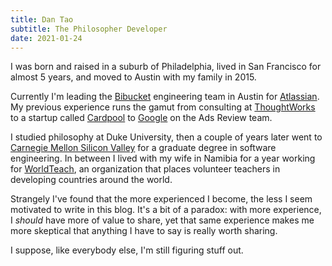 ```yaml
---
title: Dan Tao
subtitle: The Philosopher Developer
date: 2021-01-24
---
```


I was born and raised in a suburb of Philadelphia, lived in San Francisco for almost 5 years, and moved to Austin with my family in 2015.

Currently I'm leading the [Bibucket][1] engineering team in Austin for [Atlassian][2]. My previous experience runs the gamut from consulting at [ThoughtWorks][3] to a startup called [Cardpool][4] to [Google][5] on the Ads Review team.

I studied philosophy at Duke University, then a couple of years later went to [Carnegie Mellon Silicon Valley][6] for a graduate degree in software engineering. In between I lived with my wife in Namibia for a year working for [WorldTeach][7], an organization that places volunteer teachers in developing countries around the world.

Strangely I've found that the more experienced I become, the less I seem motivated to write in this blog. It's a bit of a paradox: with more experience, I *should* have more of value to share, yet that same experience makes me more skeptical that anything I have to say is really worth sharing.

I suppose, like everybody else, I'm still figuring stuff out.

[1]: https://bitbucket.org
[2]: https://www.atlassian.com/company/careers
[3]: https://www.thoughtworks.com/
[4]: https://www.cardpool.com/
[5]: https://careers.google.com/
[6]: https://www.cmu.edu/silicon-valley/
[7]: http://www.worldteach.org/
